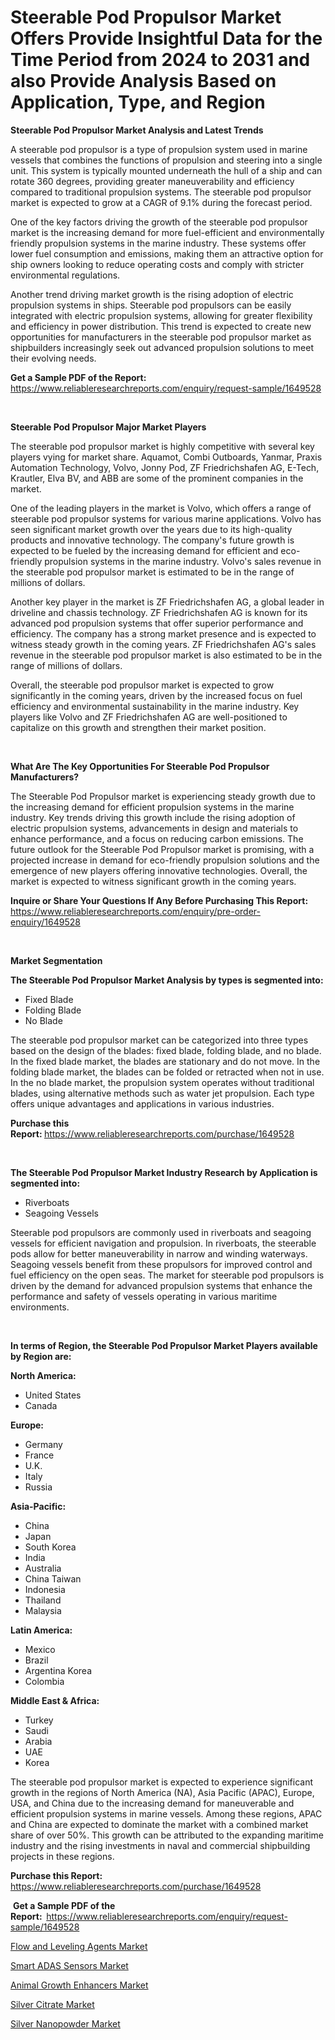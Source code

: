 <p><h1>Steerable Pod Propulsor Market Offers Provide Insightful Data for the Time Period from 2024 to 2031 and also Provide Analysis Based on Application, Type, and Region</h1></p><p><strong>Steerable Pod Propulsor Market Analysis and Latest Trends</strong></p>
<p><p>A steerable pod propulsor is a type of propulsion system used in marine vessels that combines the functions of propulsion and steering into a single unit. This system is typically mounted underneath the hull of a ship and can rotate 360 degrees, providing greater maneuverability and efficiency compared to traditional propulsion systems. The steerable pod propulsor market is expected to grow at a CAGR of 9.1% during the forecast period.</p><p>One of the key factors driving the growth of the steerable pod propulsor market is the increasing demand for more fuel-efficient and environmentally friendly propulsion systems in the marine industry. These systems offer lower fuel consumption and emissions, making them an attractive option for ship owners looking to reduce operating costs and comply with stricter environmental regulations.</p><p>Another trend driving market growth is the rising adoption of electric propulsion systems in ships. Steerable pod propulsors can be easily integrated with electric propulsion systems, allowing for greater flexibility and efficiency in power distribution. This trend is expected to create new opportunities for manufacturers in the steerable pod propulsor market as shipbuilders increasingly seek out advanced propulsion solutions to meet their evolving needs.</p></p>
<p><strong>Get a Sample PDF of the Report:&nbsp;</strong> <a href="https://www.reliableresearchreports.com/enquiry/request-sample/1649528">https://www.reliableresearchreports.com/enquiry/request-sample/1649528</a></p>
<p>&nbsp;</p>
<p><strong>Steerable Pod Propulsor Major Market Players</strong></p>
<p><p>The steerable pod propulsor market is highly competitive with several key players vying for market share. Aquamot, Combi Outboards, Yanmar, Praxis Automation Technology, Volvo, Jonny Pod, ZF Friedrichshafen AG, E-Tech, Krautler, Elva BV, and ABB are some of the prominent companies in the market.</p><p>One of the leading players in the market is Volvo, which offers a range of steerable pod propulsor systems for various marine applications. Volvo has seen significant market growth over the years due to its high-quality products and innovative technology. The company's future growth is expected to be fueled by the increasing demand for efficient and eco-friendly propulsion systems in the marine industry. Volvo's sales revenue in the steerable pod propulsor market is estimated to be in the range of millions of dollars.</p><p>Another key player in the market is ZF Friedrichshafen AG, a global leader in driveline and chassis technology. ZF Friedrichshafen AG is known for its advanced pod propulsion systems that offer superior performance and efficiency. The company has a strong market presence and is expected to witness steady growth in the coming years. ZF Friedrichshafen AG's sales revenue in the steerable pod propulsor market is also estimated to be in the range of millions of dollars.</p><p>Overall, the steerable pod propulsor market is expected to grow significantly in the coming years, driven by the increased focus on fuel efficiency and environmental sustainability in the marine industry. Key players like Volvo and ZF Friedrichshafen AG are well-positioned to capitalize on this growth and strengthen their market position.</p></p>
<p>&nbsp;</p>
<p><strong>What Are The Key Opportunities For Steerable Pod Propulsor Manufacturers?</strong></p>
<p><p>The Steerable Pod Propulsor market is experiencing steady growth due to the increasing demand for efficient propulsion systems in the marine industry. Key trends driving this growth include the rising adoption of electric propulsion systems, advancements in design and materials to enhance performance, and a focus on reducing carbon emissions. The future outlook for the Steerable Pod Propulsor market is promising, with a projected increase in demand for eco-friendly propulsion solutions and the emergence of new players offering innovative technologies. Overall, the market is expected to witness significant growth in the coming years.</p></p>
<p><strong>Inquire or Share Your Questions If Any Before Purchasing This Report:</strong> <a href="https://www.reliableresearchreports.com/enquiry/pre-order-enquiry/1649528">https://www.reliableresearchreports.com/enquiry/pre-order-enquiry/1649528</a></p>
<p>&nbsp;</p>
<p><strong>Market Segmentation</strong></p>
<p><strong>The Steerable Pod Propulsor Market Analysis by types is segmented into:</strong></p>
<p><ul><li>Fixed Blade</li><li>Folding Blade</li><li>No Blade</li></ul></p>
<p><p>The steerable pod propulsor market can be categorized into three types based on the design of the blades: fixed blade, folding blade, and no blade. In the fixed blade market, the blades are stationary and do not move. In the folding blade market, the blades can be folded or retracted when not in use. In the no blade market, the propulsion system operates without traditional blades, using alternative methods such as water jet propulsion. Each type offers unique advantages and applications in various industries.</p></p>
<p><strong>Purchase this Report:&nbsp;</strong><a href="https://www.reliableresearchreports.com/purchase/1649528">https://www.reliableresearchreports.com/purchase/1649528</a></p>
<p>&nbsp;</p>
<p><strong>The Steerable Pod Propulsor Market Industry Research by Application is segmented into:</strong></p>
<p><ul><li>Riverboats</li><li>Seagoing Vessels</li></ul></p>
<p><p>Steerable pod propulsors are commonly used in riverboats and seagoing vessels for efficient navigation and propulsion. In riverboats, the steerable pods allow for better maneuverability in narrow and winding waterways. Seagoing vessels benefit from these propulsors for improved control and fuel efficiency on the open seas. The market for steerable pod propulsors is driven by the demand for advanced propulsion systems that enhance the performance and safety of vessels operating in various maritime environments.</p></p>
<p>&nbsp;</p>
<p><strong>In terms of Region, the Steerable Pod Propulsor Market Players available by Region are:</strong></p>
<p>
    <p> <strong> North America: </strong>
        <ul>
            <li>United States</li>
            <li>Canada</li>
        </ul>
        </p> 
    <p> <strong> Europe: </strong>
        <ul>
            <li>Germany</li>
            <li>France</li>
            <li>U.K.</li>
            <li>Italy</li>
            <li>Russia</li>
        </ul>
        </p> 
    <p> <strong> Asia-Pacific: </strong>
        <ul>
            <li>China</li>
            <li>Japan</li>
            <li>South Korea</li>
            <li>India</li>
            <li>Australia</li>
            <li>China Taiwan</li>
            <li>Indonesia</li>
            <li>Thailand</li>
            <li>Malaysia</li>
        </ul>
        </p> 
    <p> <strong> Latin America: </strong>
        <ul>
            <li>Mexico</li>
            <li>Brazil</li>
            <li>Argentina Korea</li>
            <li>Colombia</li>
        </ul>
        </p> 
    <p> <strong> Middle East & Africa: </strong>
        <ul>
            <li>Turkey</li>
            <li>Saudi</li>
            <li>Arabia</li>
            <li>UAE</li>
            <li>Korea</li>
        </ul>
    </p>
    </p>
<p><p>The steerable pod propulsor market is expected to experience significant growth in the regions of North America (NA), Asia Pacific (APAC), Europe, USA, and China due to the increasing demand for maneuverable and efficient propulsion systems in marine vessels. Among these regions, APAC and China are expected to dominate the market with a combined market share of over 50%. This growth can be attributed to the expanding maritime industry and the rising investments in naval and commercial shipbuilding projects in these regions.</p></p>
<p><strong>Purchase this Report: </strong><a href="https://www.reliableresearchreports.com/purchase/1649528">https://www.reliableresearchreports.com/purchase/1649528</a></p>
<p>&nbsp;<strong>Get a Sample PDF of the Report:&nbsp;&nbsp;</strong><a href="https://www.reliableresearchreports.com/enquiry/request-sample/1649528">https://www.reliableresearchreports.com/enquiry/request-sample/1649528</a></p>
<p><strong></strong></p>
<p><p><a href="https://github.com/kosella/Market-Research-Report-List-2/blob/main/flow-and-leveling-agents-market.md">Flow and Leveling Agents Market</a></p><p><a href="https://github.com/kufem1/Market-Research-Report-List-1/blob/main/smart-adas-sensors-market.md">Smart ADAS Sensors Market</a></p><p><a href="https://medium.com/@irwingibson727/animal-growth-enhancers-market-analysis-and-sze-forecasted-for-period-from-2024-to-2031-49e9e5146d9c">Animal Growth Enhancers Market</a></p><p><a href="https://medium.com/@lisasanchez1968/silver-citrate-market-furnishes-information-on-market-share-market-trends-and-market-growth-ebd69bd8887b">Silver Citrate Market</a></p><p><a href="https://medium.com/@lisasanchez1968/silver-nanopowder-market-furnishes-information-on-market-share-market-trends-and-market-growth-594453a0c4ef">Silver Nanopowder Market</a></p></p>